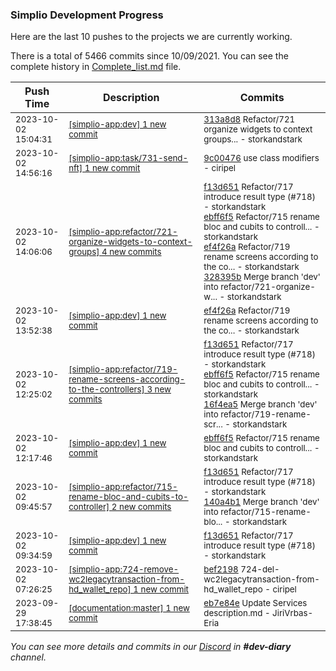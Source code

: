 
### Simplio Development Progress

Here are the last 10 pushes to the projects we are currently working.

There is a total of 5466 commits since 10/09/2021. You can see the complete history in
 [Complete_list.md](Complete_list.md) file.

| Push Time | Description | Commits |
| --- | --- | --- |
| <sub>2023-10-02 15:04:31</sub> | <sub>[[simplio-app:dev] 1 new commit](https://github.com/SimplioOfficial/simplio-app/commit/313a8d80ea62109b42d411040462a6e9d0337610)</sub> | <sub>[313a8d8](https://github.com/SimplioOfficial/simplio-app/commit/313a8d80ea62109b42d411040462a6e9d0337610) Refactor/721 organize widgets to context groups... - storkandstark</sub> |
| <sub>2023-10-02 14:56:16</sub> | <sub>[[simplio-app:task/731-send-nft] 1 new commit](https://github.com/SimplioOfficial/simplio-app/commit/9c0047656f5a9f06c71f8c60155b5407f21f65d0)</sub> | <sub>[9c00476](https://github.com/SimplioOfficial/simplio-app/commit/9c0047656f5a9f06c71f8c60155b5407f21f65d0) use class modifiers - ciripel</sub> |
| <sub>2023-10-02 14:06:06</sub> | <sub>[[simplio-app:refactor/721-organize-widgets-to-context-groups] 4 new commits](https://github.com/SimplioOfficial/simplio-app/compare/4e56d461713c...328395bad45a)</sub> | <sub>[f13d651](https://github.com/SimplioOfficial/simplio-app/commit/f13d651bb8899dc8cda97564d94a7244ae1d958e) Refactor/717 introduce result type (#718) - storkandstark<br>[ebff6f5](https://github.com/SimplioOfficial/simplio-app/commit/ebff6f573ae2d67df9c5d94eef4a965fed88b186) Refactor/715 rename bloc and cubits to controll... - storkandstark<br>[ef4f26a](https://github.com/SimplioOfficial/simplio-app/commit/ef4f26a7064f236fb13ce91df0960f61a3547973) Refactor/719 rename screens according to the co... - storkandstark<br>[328395b](https://github.com/SimplioOfficial/simplio-app/commit/328395bad45a3e465b60c731f14d1e8224109551) Merge branch 'dev' into refactor/721-organize-w... - storkandstark</sub> |
| <sub>2023-10-02 13:52:38</sub> | <sub>[[simplio-app:dev] 1 new commit](https://github.com/SimplioOfficial/simplio-app/commit/ef4f26a7064f236fb13ce91df0960f61a3547973)</sub> | <sub>[ef4f26a](https://github.com/SimplioOfficial/simplio-app/commit/ef4f26a7064f236fb13ce91df0960f61a3547973) Refactor/719 rename screens according to the co... - storkandstark</sub> |
| <sub>2023-10-02 12:25:02</sub> | <sub>[[simplio-app:refactor/719-rename-screens-according-to-the-controllers] 3 new commits](https://github.com/SimplioOfficial/simplio-app/compare/6c4329759a7f...16f4ea5a985f)</sub> | <sub>[f13d651](https://github.com/SimplioOfficial/simplio-app/commit/f13d651bb8899dc8cda97564d94a7244ae1d958e) Refactor/717 introduce result type (#718) - storkandstark<br>[ebff6f5](https://github.com/SimplioOfficial/simplio-app/commit/ebff6f573ae2d67df9c5d94eef4a965fed88b186) Refactor/715 rename bloc and cubits to controll... - storkandstark<br>[16f4ea5](https://github.com/SimplioOfficial/simplio-app/commit/16f4ea5a985f9c52a1e472a04d1fbe166f7bd960) Merge branch 'dev' into refactor/719-rename-scr... - storkandstark</sub> |
| <sub>2023-10-02 12:17:46</sub> | <sub>[[simplio-app:dev] 1 new commit](https://github.com/SimplioOfficial/simplio-app/commit/ebff6f573ae2d67df9c5d94eef4a965fed88b186)</sub> | <sub>[ebff6f5](https://github.com/SimplioOfficial/simplio-app/commit/ebff6f573ae2d67df9c5d94eef4a965fed88b186) Refactor/715 rename bloc and cubits to controll... - storkandstark</sub> |
| <sub>2023-10-02 09:45:57</sub> | <sub>[[simplio-app:refactor/715-rename-bloc-and-cubits-to-controller] 2 new commits](https://github.com/SimplioOfficial/simplio-app/compare/4ba277cda71c...140a4b1f4a84)</sub> | <sub>[f13d651](https://github.com/SimplioOfficial/simplio-app/commit/f13d651bb8899dc8cda97564d94a7244ae1d958e) Refactor/717 introduce result type (#718) - storkandstark<br>[140a4b1](https://github.com/SimplioOfficial/simplio-app/commit/140a4b1f4a8440901c7547e560207f2215e66462) Merge branch 'dev' into refactor/715-rename-blo... - storkandstark</sub> |
| <sub>2023-10-02 09:34:59</sub> | <sub>[[simplio-app:dev] 1 new commit](https://github.com/SimplioOfficial/simplio-app/commit/f13d651bb8899dc8cda97564d94a7244ae1d958e)</sub> | <sub>[f13d651](https://github.com/SimplioOfficial/simplio-app/commit/f13d651bb8899dc8cda97564d94a7244ae1d958e) Refactor/717 introduce result type (#718) - storkandstark</sub> |
| <sub>2023-10-02 07:26:25</sub> | <sub>[[simplio-app:724-remove-wc2legacytransaction-from-hd_wallet_repo] 1 new commit](https://github.com/SimplioOfficial/simplio-app/commit/bef2198f73d2adc659428d94788091b8d3b3edf6)</sub> | <sub>[bef2198](https://github.com/SimplioOfficial/simplio-app/commit/bef2198f73d2adc659428d94788091b8d3b3edf6) 724-del-wc2legacytransaction-from-hd_wallet_repo - ciripel</sub> |
| <sub>2023-09-29 17:38:45</sub> | <sub>[[documentation:master] 1 new commit](https://github.com/SimplioOfficial/documentation/commit/eb7e84e004f0b3ea9beabe1324c2dc9737efad19)</sub> | <sub>[eb7e84e](https://github.com/SimplioOfficial/documentation/commit/eb7e84e004f0b3ea9beabe1324c2dc9737efad19) Update Services description.md - JiriVrbas-Eria</sub> |

_You can see more details and commits in our [Discord](https://discord.gg/aKhjuwZmdP) in **#dev-diary** channel._
